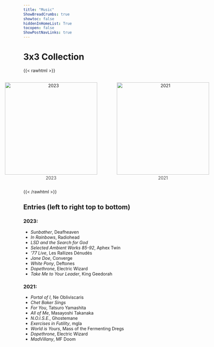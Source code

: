```yaml
---
title: "Music"
ShowBreadCrumbs: true 
showtoc: false 
hiddenInHomeList: True
tocopen: false
ShowPostNavLinks: true
---
```


# 3x3 Collection



{{< rawhtml >}}
<style>
.container {
  display: flex;
  flex-direction: row;
  flex-wrap: nowrap;
  align-items: flex-start;
  justify-content: center;
  width: 100%;
  margin: 0 auto;
}

.figure {
  margin-right: 20px; /* Increased spacing between images */
  text-align: center; /* Center-align the caption */
}

.figure img {
  width: 300px; /* Or your desired width */
  height: 300px; /* Or your desired height */
  padding: 2px; /* Adjust padding as needed */
  box-shadow: 0 0px; /* Adjust or remove shadow as needed */
}

.figure figcaption {
  color: rgba(30, 30, 30, 0.8); /* Adjust caption text color as needed */
}

/* Remove margin from the last figure to avoid unnecessary spacing on the right */
.container .figure:last-child {
  margin-right: 0;
}
</style>

<div class="container" style="width: 800px; max-width: 100%;">
 <figure class="figure">
    <img src="3x3music2023_1200.jpg" alt="2023">
    <figcaption>2023</figcaption>
  </figure>
  <figure class="figure">
    <img src="3x3music2021_1200.jpg" alt="2021">
    <figcaption>2021</figcaption>
  </figure>
  
</div>

{{< /rawhtml >}}
## Entries (left to right top to bottom)
### 2023:
- *Sunbather*, Deafheaven
- *In Rainbows*, Radiohead
- *LSD and the Search for God*
- *Selected Ambient Works 85-92*, Aphex Twin
- *'77 Live*, Les Rallizes Dénudés
- *Jane Doe*, Converge
- *White Pony*, Deftones
- *Dopethrone*, Electric Wizard
- *Take Me to Your Leader*, King Geedorah


### 2021: 

- *Portal of I*, Ne Obliviscaris
- *Chet Baker Sings*
- *For You*, Tatsuro Yamashita
- *All of Me*, Masayoshi Takanaka
- *N.O.I.S.E.*, Ghostemane
- *Exercises in Futility*, mgla
- *World is Yours*, Mass of the Fermenting Dregs
- *Dopethrone*, Electric Wizard
- *MadVillany*, MF Doom


